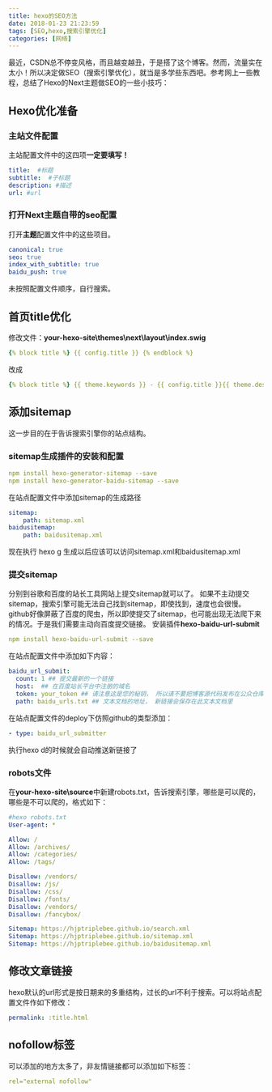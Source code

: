 ```yaml
---
title: hexo的SEO方法
date: 2018-01-23 21:23:59
tags: [SEO,hexo,搜索引擎优化]
categories: [网络]
---
```

最近，CSDN总不停变风格，而且越变越丑，于是搭了这个博客。然而，流量实在太小！所以决定做SEO（搜索引擎优化），就当是多学些东西吧。参考网上一些教程，总结了Hexo的Next主题做SEO的一些小技巧：
<!-- more -->
## Hexo优化准备
### 主站文件配置
主站配置文件中的这四项**一定要填写！**
``` yml
title:  #标题
subtitle:  #子标题
description: #描述
url: #url
```
### 打开Next主题自带的seo配置
打开**主题**配置文件中的这些项目。
```yml
canonical: true
seo: true
index_with_subtitle: true
baidu_push: true
```
未按照配置文件顺序，自行搜索。
## 首页title优化
修改文件：**your-hexo-site\themes\next\layout\index.swig**
```yml
{% block title %} {{ config.title }} {% endblock %}
```
改成
```yml
{% block title %} {{ theme.keywords }} - {{ config.title }}{{ theme.description }} {% endblock %}
```
## 添加sitemap
这一步目的在于告诉搜索引擎你的站点结构。
### sitemap生成插件的安装和配置
```yml
npm install hexo-generator-sitemap --save
npm install hexo-generator-baidu-sitemap --save
```
在站点配置文件中添加sitemap的生成路径
```yml
sitemap: 
    path: sitemap.xml
baidusitemap:
    path: baidusitemap.xml
```
现在执行 hexo g 生成以后应该可以访问sitemap.xml和baidusitemap.xml
### 提交sitemap
分别到谷歌和百度的站长工具网站上提交sitemap就可以了。
如果不主动提交sitemap，搜索引擎可能无法自己找到sitemap，即使找到，速度也会很慢。
github好像屏蔽了百度的爬虫，所以即使提交了sitemap，也可能出现无法爬下来的情况。于是我们需要主动向百度提交链接。
安装插件**hexo-baidu-url-submit**
```yml
npm install hexo-baidu-url-submit --save
```
在站点配置文件中添加如下内容：
```yml
baidu_url_submit:
  count: 1 ## 提交最新的一个链接
  host:  ## 在百度站长平台中注册的域名
  token: your_token ## 请注意这是您的秘钥， 所以请不要把博客源代码发布在公众仓库里!
  path: baidu_urls.txt ## 文本文档的地址， 新链接会保存在此文本文档里
```
在站点配置文件的deploy下仿照github的类型添加：
```yml
- type: baidu_url_submitter 
```
执行hexo d的时候就会自动推送新链接了
### robots文件
在**your-hexo-site\source**中新建robots.txt，告诉搜索引擎，哪些是可以爬的，哪些是不可以爬的，格式如下：
```yml
#hexo robots.txt
User-agent: *

Allow: /
Allow: /archives/
Allow: /categories/
Allow: /tags/

Disallow: /vendors/
Disallow: /js/
Disallow: /css/
Disallow: /fonts/
Disallow: /vendors/
Disallow: /fancybox/

Sitemap: https://hjptriplebee.github.io/search.xml
Sitemap: https://hjptriplebee.github.io/sitemap.xml
Sitemap: https://hjptriplebee.github.io/baidusitemap.xml
```
## 修改文章链接
hexo默认的url形式是按日期来的多重结构，过长的url不利于搜索。可以将站点配置文件作如下修改：
```yml
permalink: :title.html
```
## nofollow标签
可以添加的地方太多了，非友情链接都可以添加如下标签：
```yml
rel="external nofollow"
```
